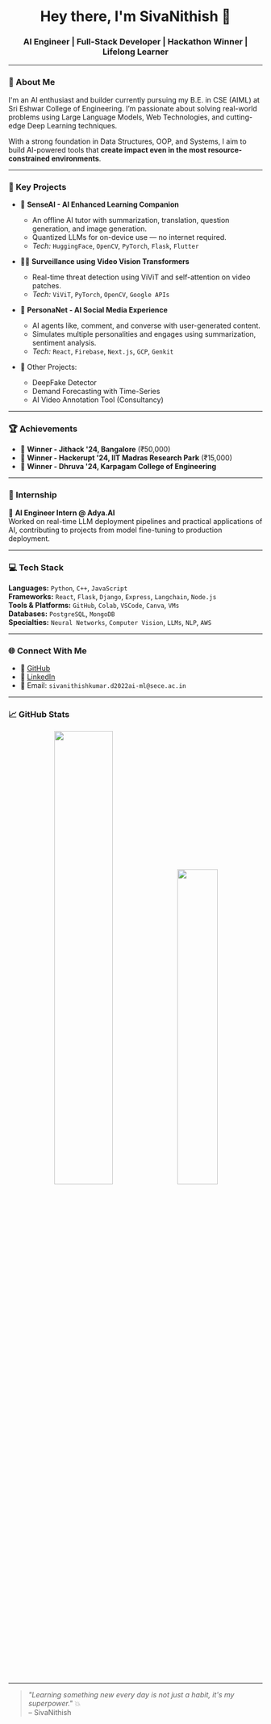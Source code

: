<h1 align="center">Hey there, I'm SivaNithish 👋</h1>
<h3 align="center">AI Engineer | Full-Stack Developer | Hackathon Winner | Lifelong Learner</h3>

---

### 🚀 About Me

I'm an AI enthusiast and builder currently pursuing my B.E. in CSE (AIML) at Sri Eshwar College of Engineering. I’m passionate about solving real-world problems using Large Language Models, Web Technologies, and cutting-edge Deep Learning techniques.

With a strong foundation in Data Structures, OOP, and Systems, I aim to build AI-powered tools that **create impact even in the most resource-constrained environments**.

---

### 🧠 Key Projects

- 🔐 **SenseAI - AI Enhanced Learning Companion**
  - An offline AI tutor with summarization, translation, question generation, and image generation.
  - Quantized LLMs for on-device use — no internet required.
  - _Tech:_ `HuggingFace`, `OpenCV`, `PyTorch`, `Flask`, `Flutter`

- 🕵️‍♂️ **Surveillance using Video Vision Transformers**
  - Real-time threat detection using ViViT and self-attention on video patches.
  - _Tech:_ `ViViT`, `PyTorch`, `OpenCV`, `Google APIs`

- 👥 **PersonaNet - AI Social Media Experience**
  - AI agents like, comment, and converse with user-generated content.
  - Simulates multiple personalities and engages using summarization, sentiment analysis.
  - _Tech:_ `React`, `Firebase`, `Next.js`, `GCP`, `Genkit`

- 🧠 Other Projects:
  - DeepFake Detector
  - Demand Forecasting with Time-Series
  - AI Video Annotation Tool (Consultancy)

---

### 🏆 Achievements

- 🥇 **Winner - Jithack '24, Bangalore** (₹50,000)
- 🥇 **Winner - Hackerupt '24, IIT Madras Research Park** (₹15,000)
- 🥇 **Winner - Dhruva '24, Karpagam College of Engineering**

---

### 💼 Internship

🧪 **AI Engineer Intern @ Adya.AI**  
Worked on real-time LLM deployment pipelines and practical applications of AI, contributing to projects from model fine-tuning to production deployment.

---

### 💻 Tech Stack

**Languages:** `Python`, `C++`, `JavaScript`  
**Frameworks:** `React`, `Flask`, `Django`, `Express`, `Langchain`, `Node.js`  
**Tools & Platforms:** `GitHub`, `Colab`, `VSCode`, `Canva`, `VMs`  
**Databases:** `PostgreSQL`, `MongoDB`  
**Specialties:** `Neural Networks`, `Computer Vision`, `LLMs`, `NLP`, `AWS`

---

### 🌐 Connect With Me

- 🔗 [GitHub](https://github.com/SivaNithishKumar)
- 💼 [LinkedIn](https://www.linkedin.com/in/sivanithishkumar)
- 📧 Email: `sivanithishkumar.d2022ai-ml@sece.ac.in`

---

### 📈 GitHub Stats

<p align="center">
  <img src="https://github-readme-stats.vercel.app/api?username=SivaNithishKumar&show_icons=true&theme=radical" width="48%" />
  <img src="https://github-readme-stats.vercel.app/api/top-langs/?username=SivaNithishKumar&layout=compact&theme=radical" width="40%" />
</p>

---

> _"Learning something new every day is not just a habit, it's my superpower."_ 💥  
> – SivaNithish

